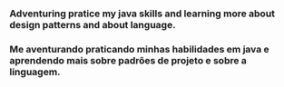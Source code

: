 ### Adventuring pratice my java skills and learning more about design patterns and about language.

### Me aventurando praticando minhas habilidades em java e aprendendo mais sobre padrões de projeto e sobre a linguagem.